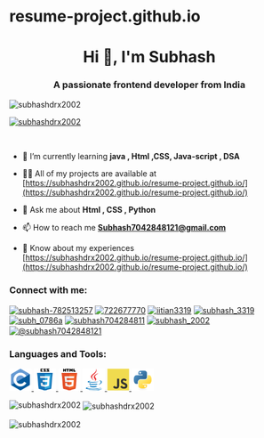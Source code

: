 # resume-project.github.io
<h1 align="center">Hi 👋, I'm Subhash</h1>
<h3 align="center">A passionate frontend developer from India</h3>

<p align="left"> <img src="https://komarev.com/ghpvc/?username=subhashdrx2002&label=Profile%20views&color=0e75b6&style=flat" alt="subhashdrx2002" /> </p>

<p align="left"> <a href="https://github.com/ryo-ma/github-profile-trophy"><img src="https://github-profile-trophy.vercel.app/?username=subhashdrx2002" alt="subhashdrx2002" /></a> </p>

<p align="left"> <a href="https://twitter.com/" target="blank"><img src="https://img.shields.io/twitter/follow/?logo=twitter&style=for-the-badge" alt="" /></a> </p>

- 🌱 I’m currently learning **java , Html ,CSS, Java-script , DSA**

- 👨‍💻 All of my projects are available at [https://subhashdrx2002.github.io/resume-project.github.io/](https://subhashdrx2002.github.io/resume-project.github.io/)

- 💬 Ask me about **Html , CSS , Python**

- 📫 How to reach me **Subhash7042848121@gmail.com**

- 📄 Know about my experiences [https://subhashdrx2002.github.io/resume-project.github.io/](https://subhashdrx2002.github.io/resume-project.github.io/)

<h3 align="left">Connect with me:</h3>
<p align="left">
<a href="https://linkedin.com/in/subhash-782513257" target="blank"><img align="center" src="https://raw.githubusercontent.com/rahuldkjain/github-profile-readme-generator/master/src/images/icons/Social/linked-in-alt.svg" alt="subhash-782513257" height="30" width="40" /></a>
<a href="https://stackoverflow.com/users/722677770" target="blank"><img align="center" src="https://raw.githubusercontent.com/rahuldkjain/github-profile-readme-generator/master/src/images/icons/Social/stack-overflow.svg" alt="722677770" height="30" width="40" /></a>
<a href="https://fb.com/iitian3319" target="blank"><img align="center" src="https://raw.githubusercontent.com/rahuldkjain/github-profile-readme-generator/master/src/images/icons/Social/facebook.svg" alt="iitian3319" height="30" width="40" /></a>
<a href="https://instagram.com/subhash_3319" target="blank"><img align="center" src="https://raw.githubusercontent.com/rahuldkjain/github-profile-readme-generator/master/src/images/icons/Social/instagram.svg" alt="subhash_3319" height="30" width="40" /></a>
<a href="https://www.codechef.com/users/subh_0786a" target="blank"><img align="center" src="https://cdn.jsdelivr.net/npm/simple-icons@3.1.0/icons/codechef.svg" alt="subh_0786a" height="30" width="40" /></a>
<a href="https://www.hackerrank.com/subhash704284811" target="blank"><img align="center" src="https://raw.githubusercontent.com/rahuldkjain/github-profile-readme-generator/master/src/images/icons/Social/hackerrank.svg" alt="subhash704284811" height="30" width="40" /></a>
<a href="https://www.leetcode.com/subhash_2002" target="blank"><img align="center" src="https://raw.githubusercontent.com/rahuldkjain/github-profile-readme-generator/master/src/images/icons/Social/leet-code.svg" alt="subhash_2002" height="30" width="40" /></a>
<a href="https://www.hackerearth.com/@subhash7042848121" target="blank"><img align="center" src="https://raw.githubusercontent.com/rahuldkjain/github-profile-readme-generator/master/src/images/icons/Social/hackerearth.svg" alt="@subhash7042848121" height="30" width="40" /></a>
</p>

<h3 align="left">Languages and Tools:</h3>
<p align="left"> <a href="https://www.cprogramming.com/" target="_blank" rel="noreferrer"> <img src="https://raw.githubusercontent.com/devicons/devicon/master/icons/c/c-original.svg" alt="c" width="40" height="40"/> </a> <a href="https://www.w3schools.com/css/" target="_blank" rel="noreferrer"> <img src="https://raw.githubusercontent.com/devicons/devicon/master/icons/css3/css3-original-wordmark.svg" alt="css3" width="40" height="40"/> </a> <a href="https://www.w3.org/html/" target="_blank" rel="noreferrer"> <img src="https://raw.githubusercontent.com/devicons/devicon/master/icons/html5/html5-original-wordmark.svg" alt="html5" width="40" height="40"/> </a> <a href="https://www.java.com" target="_blank" rel="noreferrer"> <img src="https://raw.githubusercontent.com/devicons/devicon/master/icons/java/java-original.svg" alt="java" width="40" height="40"/> </a> <a href="https://developer.mozilla.org/en-US/docs/Web/JavaScript" target="_blank" rel="noreferrer"> <img src="https://raw.githubusercontent.com/devicons/devicon/master/icons/javascript/javascript-original.svg" alt="javascript" width="40" height="40"/> </a> <a href="https://www.python.org" target="_blank" rel="noreferrer"> <img src="https://raw.githubusercontent.com/devicons/devicon/master/icons/python/python-original.svg" alt="python" width="40" height="40"/> </a> </p>

<p><img align="left" src="https://github-readme-stats.vercel.app/api/top-langs?username=subhashdrx2002&show_icons=true&locale=en&layout=compact" alt="subhashdrx2002" /></p>

<p>&nbsp;<img align="center" src="https://github-readme-stats.vercel.app/api?username=subhashdrx2002&show_icons=true&locale=en" alt="subhashdrx2002" /></p>

<p><img align="center" src="https://github-readme-streak-stats.herokuapp.com/?user=subhashdrx2002&" alt="subhashdrx2002" /></p>

